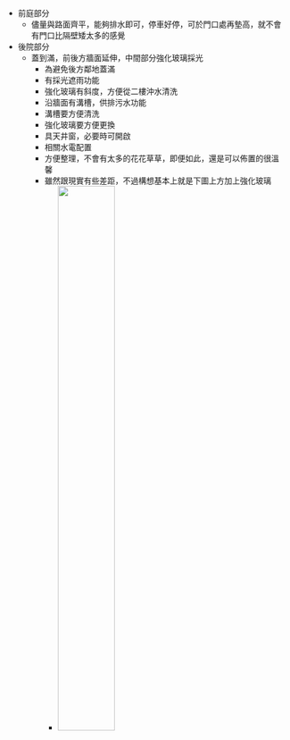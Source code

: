 - 前庭部分
	- 儘量與路面齊平，能夠排水即可，停車好停，可於門口處再墊高，就不會有門口比隔壁矮太多的感覺
- 後院部分
	- 蓋到滿，前後方牆面延伸，中間部分強化玻璃採光
		- 為避免後方鄰地蓋滿
		- 有採光遮雨功能
		- 強化玻璃有斜度，方便從二樓沖水清洗
		- 沿牆面有溝槽，供排污水功能
		- 溝槽要方便清洗
		- 強化玻璃要方便更換
		- 具天井窗，必要時可開啟
		- 相關水電配置
		- 方便整理，不會有太多的花花草草，即便如此，還是可以佈置的很溫馨
		- 雖然跟現實有些差距，不過構想基本上就是下圖上方加上強化玻璃
			- <img src="後院.png" width="50%"/>
